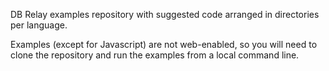 DB Relay examples repository with suggested code arranged in directories per language.

Examples (except for Javascript) are not web-enabled, so you will need to clone the
repository and run the examples from a local command line.
